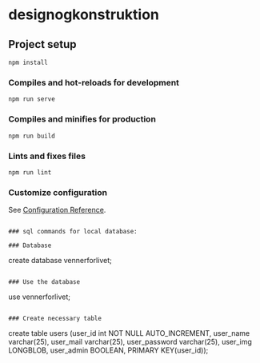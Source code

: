 # designogkonstruktion

## Project setup
```
npm install
```

### Compiles and hot-reloads for development
```
npm run serve
```

### Compiles and minifies for production
```
npm run build
```

### Lints and fixes files
```
npm run lint
```

### Customize configuration
See [Configuration Reference](https://cli.vuejs.org/config/).
```

### sql commands for local database:

### Database
```
create database vennerforlivet;
```

### Use the database
```
use vennerforlivet;
```

### Create necessary table
```
create table users (user_id int NOT NULL AUTO_INCREMENT, user_name varchar(25), user_mail varchar(25), user_password varchar(25), user_img LONGBLOB, user_admin BOOLEAN, PRIMARY KEY(user_id));
```

